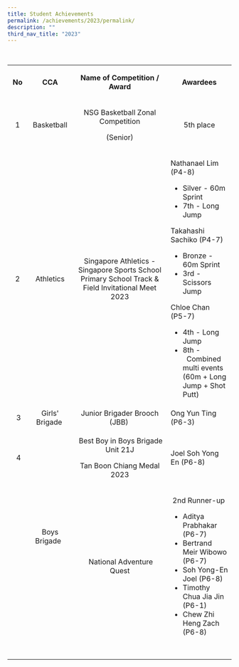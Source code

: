 ```yaml
---
title: Student Achievements
permalink: /achievements/2023/permalink/
description: ""
third_nav_title: "2023"
---
```

<p>&nbsp;</p>
<table class="ive_eobj_right iveo_table ives_tab_simple3" width="706">
<tbody class="">
<tr class="" style="height: 31.5px;">
<td class="" style="text-align: center; height: 31.5px; width: 66.9062px;">
<p class=""><span class=""><strong>No</strong></span></p>
</td>
<td class="" style="text-align: center; height: 31.5px; width: 120.812px;">
<p class=""><span class=""><strong>CCA</strong></span></p>
</td>
<td class="" style="text-align: center; height: 31.5px; width: 309.547px;">
<p class=""><span class=""><strong>Name of Competition / Award</strong></span></p>
</td>
<td class="" style="text-align: center; height: 31.5px; width: 207.734px;">
<p class=""><span class=""><strong>Awardees</strong></span></p>
</td>
</tr>
<tr class="" style="height: 31.5px;">
<td class="" style="text-align: center; height: 31.5px; width: 66.9062px;">
<p class=""><span class="">1</span></p>
</td>
<td class="" style="text-align: center; height: 31.5px; width: 120.812px;">
<p class="">Basketball</p>
</td>
<td class="" style="text-align: center; height: 31.5px; width: 309.547px;">
<p class=""><span class="">NSG Basketball Zonal Competition</span></p>
<p class=""><span class="">(Senior)</span></p>
</td>
<td class="" style="text-align: center; height: 31.5px; width: 207.734px;">
<p class=""><span class="">5th place</span></p>
</td>
</tr>
<tr class="" style="height: 31.5px;">
<td class="" style="text-align: center; height: 31.5px; width: 66.9062px;">
<p class=""><span class="">2</span></p>
</td>
<td class="" style="text-align: center; height: 31.5px; width: 120.812px;">
<p class=""><span class="">Athletics</span></p>
</td>
<td class="" style="text-align: center; height: 31.5px; width: 309.547px;">
<p class=""><span class="">Singapore Athletics - Singapore Sports School Primary School Track &amp; Field Invitational Meet 2023</span></p>
</td>
<td class="" style="height: 31.5px; width: 207.734px; text-align: left;">
<p class=""><span class="">Nathanael Lim (P4-8)</span></p>
<ul>
<li><span class="">Silver - 60m Sprint&nbsp;</span></li>
<li><span class=""> 7th - Long Jump</span></li>
</ul>
<p><span class="">Takahashi Sachiko (P4-7)</span></p>
<ul>
<li><span class="">Bronze - 60m Sprint</span></li>
<li><span class="">3rd - Scissors Jump</span></li>
</ul>
<p><span class="">Chloe Chan (P5-7)</span></p>
<ul>
<li><span class="">4th - Long Jump</span></li>
<li><span class="">8th -&nbsp;&nbsp;Combined multi events (60m + Long Jump + Shot Putt)</span></li>
</ul>
</td>
</tr>
<tr class="" style="height: 31.5px;">
<td class="" style="text-align: center; height: 31.5px; width: 66.9062px;">&nbsp;3</td>
<td class="" style="text-align: center; height: 31.5px; width: 120.812px;">Girls' Brigade&nbsp;</td>
<td class="" style="text-align: center; height: 31.5px; width: 309.547px;">Junior&nbsp;Brigader&nbsp;Brooch (JBB)&nbsp;</td>
<td class="" style="height: 31.5px; width: 207.734px; text-align: left;">Ong Yun Ting (P6-3)&nbsp;&nbsp;</td>
</tr>
<tr class="" style="height: 31.5px;">
<td class="" style="text-align: center; height: 31.5px; width: 66.9062px;">&nbsp;4</td>
<td class="" style="text-align: center; height: 31.5px; width: 120.812px;" rowspan="2">Boys Brigade&nbsp;&nbsp;</td>
<td class="" style="text-align: center; height: 31.5px; width: 309.547px;">
<p>&nbsp;Best Boy in Boys Brigade Unit 21J</p>
<p>Tan Boon Chiang Medal 2023</p>
</td>
<td class="" style="height: 31.5px; width: 207.734px; text-align: left;">
<p>Joel Soh Yong En (P6-8)</p>
</td>
</tr>
<tr class="" style="height: 31.5px;">
<td class="" style="height: 31.5px; width: 66.9062px;">&nbsp;</td>
<td class="" style="text-align: center; height: 31.5px; width: 309.547px;">&nbsp;National Adventure Quest</td>
<td class="" style="height: 31.5px; width: 207.734px; text-align: left;">
<p>&nbsp;2nd Runner-up</p>
<ul>
<li>Aditya Prabhakar (P6-7)</li>
<li>Bertrand Meir Wibowo (P6-7)</li>
<li>Soh Yong-En Joel (P6-8)</li>
<li>Timothy Chua Jia Jin (P6-1)</li>
<li>Chew Zhi Heng Zach (P6-8)</li>
</ul>
</td>
</tr>
<tr class="" style="height: 31.5px;">
<td class="" style="text-align: center; height: 31.5px; width: 66.9062px;">&nbsp;</td>
<td class="" style="text-align: center; height: 31.5px; width: 120.812px;">&nbsp;</td>
<td class="" style="text-align: center; height: 31.5px; width: 309.547px;">&nbsp;</td>
<td class="" style="text-align: center; height: 31.5px; width: 207.734px;">&nbsp;</td>
</tr>
</tbody>
</table>
<p><br /><br /><br />&nbsp;</p>
<p style="text-align: center;">&nbsp;</p>
